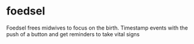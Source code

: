 # foedsel
Foedsel frees midwives to focus on the birth. Timestamp events with the push of a button and get reminders to take vital signs
